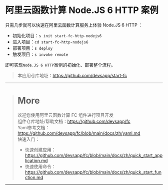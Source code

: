 # 阿里云函数计算 Node.JS 6 HTTP 案例

只需几步就可以快速在阿里云函数计算服务上体验 Node.JS 6 HTTP ：

- 初始化项目：`s init start-fc-http-nodejs6`
- 进入项目：`cd start-fc-http-nodejs6`
- 部署项目：`s deploy`
- 触发项目：`s invoke remote`

即可实现`Node.JS 6 HTTP`案例的初始化、部署整个流程。

> 本应用仓库地址：https://github.com/devsapp/start-fc

------------------------------------
> # More
> 欢迎您使用阿里云函数计算 FC 组件进行项目开发   
> 组件仓库地址/帮助文档：https://github.com/devsapp/fc   
> Yaml参考文档：https://github.com/devsapp/fc/blob/main/docs/zh/yaml.md   
> 快速入门：
>   - 快速创建应用：https://github.com/devsapp/fc/blob/main/docs/zh/quick_start_application.md
>   - 快速使用命令：https://github.com/devsapp/fc/blob/main/docs/zh/quick_start_function.md
------------------------------------
